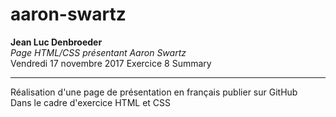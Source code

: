 # aaron-swartz

**Jean Luc Denbroeder**  
*Page HTML/CSS présentant Aaron Swartz*  
Vendredi 17 novembre 2017
Exercice 8 Summary
***
Réalisation d'une page de présentation en français publier sur GitHub  
Dans le cadre d'exercice HTML et CSS  




